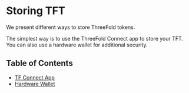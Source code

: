 <h1> Storing TFT </h1>

We present different ways to store ThreeFold tokens.

The simplest way is to use the ThreeFold Connect app to store your TFT. You can also use a hardware wallet for additional security.

<h2> Table of Contents </h2>

- [TF Connect App](./tf_connect_app.html)
- [Hardware Wallet](./hardware_wallet.html)